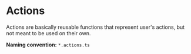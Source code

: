 # Actions

Actions are basically reusable functions that represent user's actions, but not meant to be used on their own.

**Naming convention:** `*.actions.ts`

